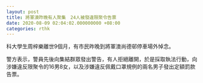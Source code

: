 ```yaml
---
layout: post
title: 將軍澳昨晚有人聚集　24人被發違限聚令告票
date: 2020-08-09 02:04:02.000000000 +08:00
categories: rthk
---
```


科大學生周梓樂離世9個月，有市民昨晚到將軍澳尚德邨停車場外悼念。

警方表示，警員先後向集結群眾發出警告，有人拒絕離開，於是採取執法行動，向涉嫌違反限聚令的16男8女，以及涉嫌違反佩戴口罩規例的兩名男子發出定額罰款告票。
